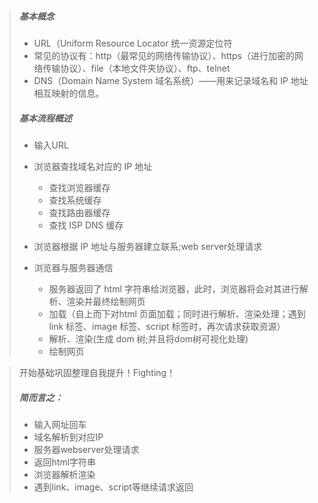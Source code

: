 > ##### 基本概念
> - URL（Uniform Resource Locator 统一资源定位符
> - 常见的协议有：http（最常见的网络传输协议）、https（进行加密的网络传输协议）、file（本地文件夹协议）、ftp、telnet 
> -  DNS（Domain Name System 域名系统）——用来记录域名和 IP 地址相互映射的信息。
> ##### 基本流程概述
>  - 输入URL
>  - 浏览器查找域名对应的 IP 地址
>    - 查找浏览器缓存
>    - 查找系统缓存
>    - 查找路由器缓存
>    - 查找 ISP DNS 缓存
> 
> - 浏览器根据 IP 地址与服务器建立联系;web server处理请求
> - 浏览器与服务器通信
>    - 服务器返回了 html 字符串给浏览器，此时，浏览器将会对其进行解析、渲染并最终绘制网页
>    - 加载（自上而下对html 页面加载；同时进行解析、渲染处理；遇到 link 标签、image 标签、script 标签时，再次请求获取资源）
>    - 解析、渲染(生成 dom 树;并且将dom树可视化处理)
>    - 绘制网页

> 开始基础巩固整理自我提升！Fighting！
> ##### 简而言之：
> - 输入网址回车
> - 域名解析到对应IP
> - 服务器webserver处理请求
> - 返回html字符串
> - 浏览器解析渲染
> - 遇到link、image、script等继续请求返回